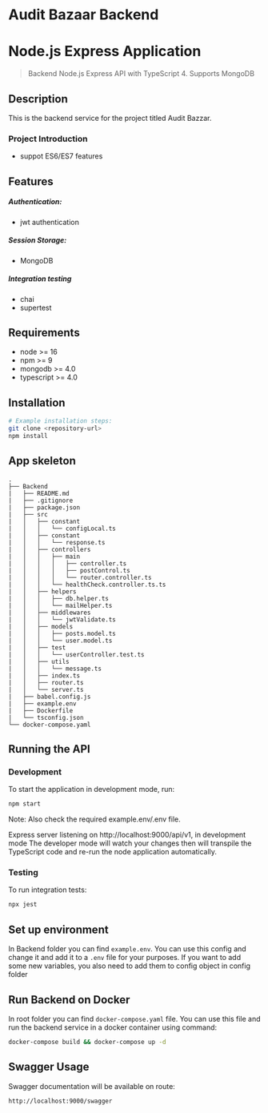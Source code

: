 # Audit Bazaar Backend

# Node.js Express Application

> Backend Node.js Express API with TypeScript 4. Supports MongoDB

## Description

This is the backend service for the project titled Audit Bazzar.

### Project Introduction

- suppot ES6/ES7 features

## Features

##### Authentication:

- jwt authentication

##### Session Storage:

- MongoDB

##### Integration testing

- chai
- supertest

## Requirements

- node >= 16
- npm >= 9
- mongodb >= 4.0
- typescript >= 4.0

## Installation

```bash
# Example installation steps:
git clone <repository-url>
npm install
```

## App skeleton

```
.
├── Backend
|   ├── README.md
|   ├── .gitignore
|   ├── package.json
|   ├── src
|   │   ├── constant
|   │   │   └── configLocal.ts
|   │   ├── constant
|   │   │   └── response.ts
|   │   ├── controllers
|   │   │   ├── main
|   │   │   │   ├── controller.ts
|   │   │   │   ├── postControl.ts
|   │   │   │   └── router.controller.ts
|   │   │   └── healthCheck.controller.ts.ts
|   │   ├── helpers
|   │   │   ├── db.helper.ts
|   │   │   └── mailHelper.ts
|   │   ├── middlewares
|   │   │   └── jwtValidate.ts
|   │   ├── models
|   │   │   ├── posts.model.ts
|   │   │   └── user.model.ts
|   │   ├── test
|   │   │   └── userController.test.ts
|   │   ├── utils
|   │   │   └── message.ts
|   │   ├── index.ts
|   │   ├── router.ts
|   │   └── server.ts
|   ├── babel.config.js
|   ├── example.env
|   ├── Dockerfile
|   └── tsconfig.json
└── docker-compose.yaml
```

## Running the API

### Development

To start the application in development mode, run:

```bash
npm start
```

Note: Also check the required example.env/.env file.

Express server listening on http://localhost:9000/api/v1, in development mode
The developer mode will watch your changes then will transpile the TypeScript code and re-run the node application automatically.

### Testing

To run integration tests:

```bash
npx jest
```

## Set up environment

In Backend folder you can find `example.env`. You can use this config and change it and add it to a `.env` file for your purposes.
If you want to add some new variables, you also need to add them to config object in config folder

## Run Backend on Docker

In root folder you can find `docker-compose.yaml` file. You can use this file and run the backend service in a docker container using command:

```bash
docker-compose build && docker-compose up -d
```

## Swagger Usage

Swagger documentation will be available on route:

```bash
http://localhost:9000/swagger
```
